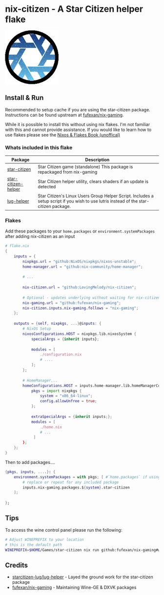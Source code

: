 # nix-citizen - A Star Citizen helper flake

![Helper Flake Logo](logo.png)

## Install & Run

Recommended to setup cache if you are using the star-citizen package. Instructions can be found upstream at [fufexan/nix-gaming](https://github.com/fufexan/nix-gaming#install--run).

While it is possible to install this without using nix flakes. I'm not familiar with this and cannot provide assistance.
If you would like to learn how to use flakes please see the [Nixos & Flakes Book (unoffical)](https://nixos-and-flakes.thiscute.world/)

### Whats included in this flake

Package                                                                             | Description
------------------------------------------------------------------------------------| -----------
[star-citizen](https://github.com/fufexan/nix-gaming/tree/master/pkgs/star-citizen) | Star Citizen game (standalone) This package is repackaged from nix-gaming
[star-citizen-helper](./pkgs/star-citizen-helper)                                   | Star Citizen helper utility, clears shaders if an update is detected
[lug-helper](./pkgs/lug-helper)                                                     | Star Citizen's Linux Users Group Helper Script. Includes a setup script if you wish to use lutris instead of the star-citizen package.

### Flakes

Add these packages to your `home.packages` or `environment.systemPackages` after adding nix-citizen as an input

```nix
# flake.nix
{
    inputs = {
        nixpkgs.url = "github:NixOS/nixpkgs/nixos-unstable";
        home-manager.url = "github:nix-community/home-manager";

        # ...

        nix-citizen.url = "github:LovingMelody/nix-citizen";

        # Optional - updates underlying without waiting for nix-citizen to update
        nix-gaming.url = "github:fufexan/nix-gaming";
        nix-citizen.inputs.nix-gaming.follows = "nix-gaming";
    };

    outputs = {self, nixpkgs, ...}@inputs: {
        # NixOS Setup
        nixosConfigurations.HOST = nixpkgs.lib.nixosSystem {
            specialArgs = {inherit inputs};

            modules = [
                ./configuration.nix
                # ....
            ];
        };

        # HomeManager...
        homeConfigurations.HOST = inputs.home-manager.lib.homeManagerConfiguration {
            pkgs = import nixpkgs {
                system = "x86_64-linux";
                config.allowUnfree = true;
            };

            extraSpecialArgs = {inherit inputs;};
            modules = [
                ./home.nix
                # ...
             ]
        };
    };
}
```

Then to add packages....

```nix
{pkgs, inputs, ....}: {
    environment.systemPackages = with pkgs; [ #`home.packages` if using home manager
        # replace or repeat for any included package
        inputs.nix-gaming.packages.${system}.star-citizen
    ];

};
```

## Tips

To access the wine control panel please run the following:

```bash
# Adjust WINEPREFIX to your location
# this is the default path
WINEPREFIX=$HOME/Games/star-citizen nix run github:fufexan/nix-gaming#wine-ge -- control
```

## Credits

- [starcitizen-lug/lug-helper](https://github.com/starcitizen-lug/lug-helper) - Layed the ground work for the star-citizen package
- [fufexan/nix-gaming](https://github.com/fufexan/nix-gaming) - Maintaining Wine-GE & DXVK packages
